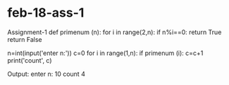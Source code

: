 # feb-18-ass-1
Assignment-1
def primenum (n):
    for i in range(2,n):
        if n%i==0:
            return True
    return False
     
n=int(input('enter n:'))
c=0
for i in range(1,n):
    if primenum (i):
        c=c+1
print('count', c)

Output:
enter n: 10
count 4
